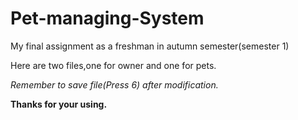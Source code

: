 # Pet-managing-System
My final assignment as a freshman in autumn  semester(semester 1)

Here are two files,one for owner and one for pets.

_Remember to save file(Press 6) after modification._

**Thanks for your using.**
